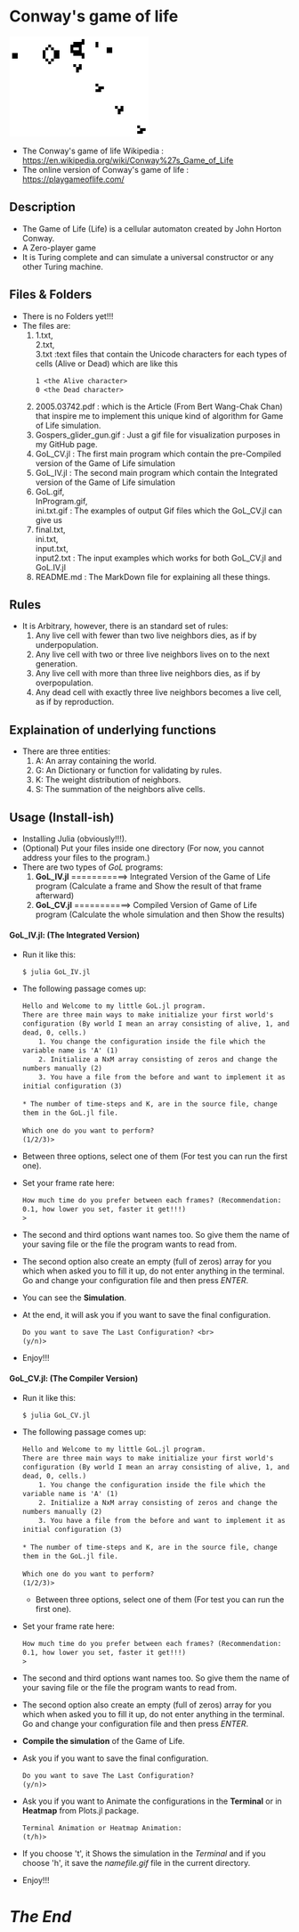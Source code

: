 # Conway's game of life

![](https://github.com/sepehrskysh1376/GameOfLife/blob/master/Gospers_glider_gun.gif)
- The Conway's game of life Wikipedia         : https://en.wikipedia.org/wiki/Conway%27s_Game_of_Life
- The online version of Conway's game of life : https://playgameoflife.com/

## Description
- The Game of Life (Life) is a cellular automaton created by John Horton Conway.
- A Zero-player game
- It is Turing complete and can simulate a universal constructor or any other Turing machine.

## Files & Folders
- There is no Folders yet!!!
- The files are:
    1.  1.txt, <br>
        2.txt, <br>
        3.txt                   :text files that contain the Unicode characters for each types of cells (Alive or Dead) which are like this
        ```
        1 <the Alive character> 
        0 <the Dead character>
        ```
    2.  2005.03742.pdf          : which is the Article (From Bert Wang-Chak Chan) that inspire me to implement this unique kind of algorithm for Game of Life simulation.
    3.  Gospers_glider_gun.gif  : Just a gif file for visualization purposes in my GitHub page.
    4.  GoL_CV.jl               : The first main program which contain the pre-Compiled version of the Game of Life simulation
    5.  GoL_IV.jl               : The second main program which contain the Integrated version of the Game of Life simulation
    6.  GoL.gif, <br>
        InProgram.gif, <br> 
        ini.txt.gif             : The examples of output Gif files which the GoL_CV.jl can give us
    7.  final.txt, <br>
        ini.txt, <br>
        input.txt, <br>
        input2.txt              : The input examples which works for both GoL_CV.jl and GoL.IV.jl 
    8.  README.md               : The MarkDown file for explaining all these things.

## Rules
- It is Arbitrary, however, there is an standard set of rules:
    1. Any live cell with fewer than two live neighbors dies, as if by underpopulation.
    2. Any live cell with two or three live neighbors lives on to the next generation.
    3. Any live cell with more than three live neighbors dies, as if by overpopulation.
    4. Any dead cell with exactly three live neighbors becomes a live cell, as if by reproduction.

## Explaination of underlying functions
- There are three entities:
    1. A: An array containing the world.
    2. G: An Dictionary or function for validating by rules.
    3. K: The weight distribution of neighbors.
    4. S: The summation of the neighbors alive cells.

## Usage (Install-ish)
- Installing Julia (obviously!!!).
- (Optional) Put your files inside one directory (For now, you cannot address your files to the program.)
- There are two types of *GoL* programs:
    1. **GoL_IV.jl** ===========> Integrated Version of the Game of Life program  (Calculate a frame and Show the result of that frame afterward)
    2. **GoL_CV.jl** ===========> Compiled  Version  of  Game  of  Life  program  (Calculate the whole simulation and then Show the results)

#### GoL_IV.jl: (The Integrated Version)
- Run it like this:
    ```
    $ julia GoL_IV.jl
    ```
- The following passage comes up:
    ```
    Hello and Welcome to my little GoL.jl program.
    There are three main ways to make initialize your first world's configuration (By world I mean an array consisting of alive, 1, and dead, 0, cells.)
    	1. You change the configuration inside the file which the variable name is 'A' (1) 
    	2. Initialize a NxM array consisting of zeros and change the numbers manually (2) 
    	3. You have a file from the before and want to implement it as initial configuration (3)
    
    * The number of time-steps and K, are in the source file, change them in the GoL.jl file.

    Which one do you want to perform? 
    (1/2/3)> 
    ```

- Between three options, select one of them (For test you can run the first one).
- Set your frame rate here:
    ```
    How much time do you prefer between each frames? (Recommendation: 0.1, how lower you set, faster it get!!!)
    > 
    ```
- The second and third options want names too. So give them the name of your saving file or the file the program wants to read from.
- The second option also create an empty (full of zeros) array for you which when asked you to fill it up, do not enter anything in the terminal. Go and change your configuration file and then press *ENTER*.
- You can see the **Simulation**.
- At the end, it will ask you if you want to save the final configuration.
    ```
    Do you want to save The Last Configuration? <br>
    (y/n)>
    ```
- Enjoy!!!

#### GoL_CV.jl: (The Compiler Version)
- Run it like this:
    ```
    $ julia GoL_CV.jl
    ```
- The following passage comes up:
    ```
    Hello and Welcome to my little GoL.jl program.
    There are three main ways to make initialize your first world's configuration (By world I mean an array consisting of alive, 1, and dead, 0, cells.)
        1. You change the configuration inside the file which the variable name is 'A' (1)
    	2. Initialize a NxM array consisting of zeros and change the numbers manually (2)
    	3. You have a file from the before and want to implement it as initial configuration (3)
    
    * The number of time-steps and K, are in the source file, change them in the GoL.jl file.

    Which one do you want to perform? 
    (1/2/3)> 
    ```
    - Between three options, select one of them (For test you can run the first one).
- Set your frame rate here:
    ```
    How much time do you prefer between each frames? (Recommendation: 0.1, how lower you set, faster it get!!!)
    > 
    ```
- The second and third options want names too. So give them the name of your saving file or the file the program wants to read from.
- The second option also create an empty (full of zeros) array for you which when asked you to fill it up, do not enter anything in the terminal. Go and change your configuration file and then press *ENTER*.
- **Compile the simulation** of the Game of Life.
- Ask you if you want to save the final configuration.
    ```
    Do you want to save The Last Configuration?
    (y/n)>
    ```
    
- Ask you if you want to Animate the configurations in the **Terminal** or in **Heatmap** from Plots.jl package.
    ``` 
    Terminal Animation or Heatmap Animation:
    (t/h)> 
    ```
- If you choose 't', it Shows the simulation in the *Terminal* and if you choose 'h', it save the *namefile.gif* file in the current directory.
- Enjoy!!!




# *The End*
